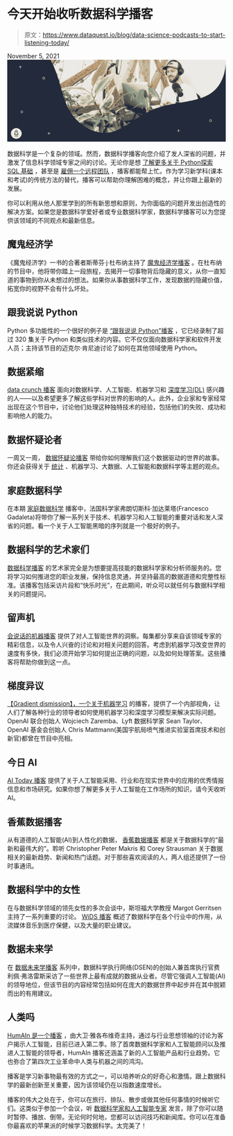 # 今天开始收听数据科学播客

> 原文：<https://www.dataquest.io/blog/data-science-podcasts-to-start-listening-today/>

November 5, 2021![bearded man doing podcast](img/69e5ded9587e8d3d1ca3cc77e994fdbd.png)

数据科学是一个复杂的领域。然而，数据科学播客向您介绍了发人深省的问题，并激发了信息科学领域专家之间的讨论。无论你是想 [了解更多关于 Python](https://www.dataquest.io/python-for-data-science-courses/)[探索 SQL 基础](https://www.dataquest.io/path/sql-skills/) ，甚至是 [雇佣一个远程团队](https://adevait.com) ，播客都能帮上忙。作为学习新学科(课本和考试)的传统方法的替代，播客可以帮助你理解困难的概念，并让你跟上最新的发展。

你可以利用从他人那里学到的所有新思想和原则，为你面临的问题开发出创造性的解决方案。如果您是数据科学爱好者或专业数据科学家，数据科学播客可以为您提供该领域的不同观点和最新信息。

## 魔鬼经济学

《魔鬼经济学》一书的合著者斯蒂芬·j·杜布纳主持了 [魔鬼经济学播客](https://freakonomics.com/about/where-to-listen-to-the-podcast/) 。在杜布纳的节目中，他将带你踏上一段旅程，去揭开一切事物背后隐藏的意义，从你一直知道的事物到你从未想过的想法。如果你从事数据科学工作，发现数据的隐藏价值，拓宽你的视野不会有什么坏处。

## 跟我说说 Python

Python 多功能性的一个很好的例子是 [“跟我说说 Python”播客](https://talkpython.fm/) ，它已经录制了超过 320 集关于 Python 和类似技术的内容。它不仅仅面向数据科学家和软件开发人员；主持该节目的迈克尔·肯尼迪讨论了如何在其他领域使用 Python。

## 数据紧缩

[data crunch 播客](https://datacrunchcorp.com/data-crunch-podcast/) 面向对数据科学、人工智能、机器学习和 [深度学习(DL)](https://www.dataquest.io/course/deep-learning-fundamentals/) 感兴趣的人——以及希望更多了解这些学科对世界的影响的人。此外，企业家和专家经常出现在这个节目中，讨论他们处理这种独特技术的经验，包括他们的失败、成功和影响他人的能力。

## 数据怀疑论者

一周又一周， [数据怀疑论播客](https://dataskeptic.com/) 带给你如何理解我们这个数据驱动的世界的故事。你还会获得关于 [统计](https://www.dataquest.io/course/statistics-fundamentals/) 、机器学习、大数据、人工智能和数据科学等主题的观点。

## 家庭数据科学

在本期 [家庭数据科学](https://datascienceathome.com/) 播客中，法国科学家弗朗切斯科·加达莱塔(Francesco Gadaleta)将带你了解一系列关于技术、机器学习和人工智能的重要对话和发人深省的问题。看一个关于人工智能黑暗的序列就是一个极好的例子。

## 数据科学的艺术家们

[数据科学播客](https://theartistsofdatascience.fireside.fm/) 的艺术家完全是为想要提高技能的数据科学家和分析师服务的。您将学习如何推进您的职业发展，保持信息灵通，并坚持最高的数据道德和完整性标准。该播客包括采访片段和“快乐时光”，在此期间，听众可以就任何与数据科学相关的问题提问。

## 留声机

[会说话的机器播客](https://www.thetalkingmachines.com/home) 提供了对人工智能世界的洞察。每集都分享来自该领域专家的精彩信息，以及令人兴奋的讨论和对相关问题的回答。考虑到机器学习改变世界的速度有多快，我们必须开始学习如何提出正确的问题，以及如何处理答案。这些播客将帮助你做到这一点。

## 梯度异议

[【Gradient dismission】，一个关于机器学习](https://open.spotify.com/show/7o9r3fFig3MhTJwehXDbXm) 的播客，提供了一个内部视角，让人们了解各种行业的领导者如何使用机器学习和深度学习模型来解决实际问题。OpenAI 联合创始人 Wojciech Zaremba、Lyft 数据科学家 Sean Taylor、OpenAI 基金会创始人 Chris Mattmann(美国宇航局喷气推进实验室首席技术和创新官)都曾在节目中亮相。

## 今日 AI

[AI Today 播客](https://open.spotify.com/show/4z2M4S9e0K6yk3KB9XrO7h) 提供了关于人工智能采用、行业和在现实世界中的应用的优秀情报信息和市场研究。如果你想了解更多关于人工智能在工作场所的知识，请今天收听 AI。

## 香蕉数据播客

从有道德的人工智能(AI)到人性化的数据， [香蕉数据播客](https://banana-data.buzzsprout.com/) 都是关于数据科学的“最新和最伟大的”。聆听 Christopher Peter Makris 和 Corey Strausman 关于数据相关的最新趋势、新闻和热门话题。对于那些喜欢阅读的人，两人组还提供了一份时事通讯。

## 数据科学中的女性

在与数据科学领域的领先女性的多次会谈中，斯坦福大学教授 Margot Gerritsen 主持了一系列重要的讨论。 [WiDS 播客](https://www.widsconference.org/podcast.html) 概述了数据科学在各个行业中的作用，从流媒体音乐到医疗保健，以及大量的职业建议。

## 数据未来学

在 [数据未来学播客](https://www.datafuturology.com/episodes-1) 系列中，数据科学执行网络(DSEN)的创始人兼首席执行官费利佩·弗洛雷斯采访了一些世界上最有成就的数据从业者。尽管它强调人工智能(AI)的领导地位，但该节目的内容经常包括如何在庞大的数据世界中起步并在其中脱颖而出的有用建议。

## 人类吗

[HumAIn 是一个播客](https://www.humainpodcast.com/) ，由大卫·雅各布维奇主持，通过与行业思想领袖的讨论为客户揭示人工智能，目前已进入第二季。除了首席数据科学家和人工智能顾问以及推进人工智能的领导者，HumAIn 播客还涵盖了新的人工智能产品和行业趋势。它也弥合了第四次工业革命中人类与机器之间的鸿沟。

播客是学习新事物最有效的方式之一，可以培养听众的好奇心和激情。跟上数据科学的最新创新至关重要，因为该领域仍在以指数速度增长。

播客的伟大之处在于，你可以在旅行、排队、散步或做其他任何事情的时候听它们。这类似于参加一个会议，听 [数据科学家和人工智能专家](https://www.entrepreneur.com/article/383486) 发言，除了你可以随时暂停、播放、倒带。无论何时何地，您都可以访问技巧和新闻库。你可以在准备你最喜欢的苹果派的时候学习数据科学。太完美了！